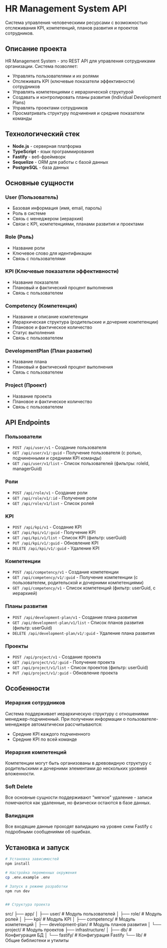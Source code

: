 # HR Management System API

Система управления человеческими ресурсами с возможностью отслеживания KPI, компетенций, планов развития и проектов сотрудников.

## Описание проекта

HR Management System - это REST API для управления сотрудниками организации. Система позволяет:

- Управлять пользователями и их ролями
- Отслеживать KPI (ключевые показатели эффективности) сотрудников
- Управлять компетенциями с иерархической структурой
- Создавать и контролировать планы развития (Individual Development Plans)
- Управлять проектами сотрудников
- Просматривать структуру подчинения и средние показатели команды

## Технологический стек

- **Node.js** - серверная платформа
- **TypeScript** - язык программирования
- **Fastify** - веб-фреймворк
- **Sequelize** - ORM для работы с базой данных
- **PostgreSQL** - база данных

## Основные сущности

### User (Пользователь)
- Базовая информация (имя, email, пароль)
- Роль в системе
- Связь с менеджером (иерархия)
- Связи с KPI, компетенциями, планами развития и проектами

### Role (Роль)
- Название роли
- Ключевое слово для идентификации
- Связь с пользователями

### KPI (Ключевые показатели эффективности)
- Название показателя
- Плановый и фактический процент выполнения
- Связь с пользователем

### Competency (Компетенция)
- Название и описание компетенции
- Иерархическая структура (родительские и дочерние компетенции)
- Плановое и фактическое количество
- Статус выполнения
- Связь с пользователем

### DevelopmentPlan (План развития)
- Название плана
- Плановый и фактический процент выполнения
- Связь с пользователем

### Project (Проект)
- Название проекта
- Плановое и фактическое количество
- Связь с пользователем

## API Endpoints

### Пользователи
- `POST /api/user/v1` - Создание пользователя
- `GET /api/user/v1/:guid` - Получение пользователя (с ролью, подчиненными и средними KPI команды)
- `GET /api/user/v1/list` - Список пользователей (фильтры: roleId, managerGuid)

### Роли
- `POST /api/role/v1` - Создание роли
- `GET /api/role/v1/:id` - Получение роли
- `GET /api/role/v1/list` - Список ролей

### KPI
- `POST /api/kpi/v1` - Создание KPI
- `GET /api/kpi/v1/:guid` - Получение KPI
- `GET /api/kpi/v1/list` - Список KPI (фильтр: userGuid)
- `PUT /api/kpi/v1/:guid` - Обновление KPI
- `DELETE /api/kpi/v1/:guid` - Удаление KPI

### Компетенции
- `POST /api/competency/v1` - Создание компетенции
- `GET /api/competency/v1/:guid` - Получение компетенции (с пользователем, родительской и дочерними компетенциями)
- `GET /api/competency/v1` - Список компетенций (фильтр: userGuid, с иерархией)

### Планы развития
- `POST /api/development-plan/v1` - Создание плана развития
- `GET /api/development-plan/v1/list` - Список планов развития (фильтр: userGuid)
- `DELETE /api/development-plan/v1/:guid` - Удаление плана развития

### Проекты
- `POST /api/project/v1` - Создание проекта
- `GET /api/project/v1/:guid` - Получение проекта
- `GET /api/project/v1/list` - Список проектов (фильтр: userGuid)
- `PUT /api/project/v1/:guid` - Обновление проекта

## Особенности

### Иерархия сотрудников
Система поддерживает иерархическую структуру с отношениями менеджер-подчиненный. При получении информации о пользователе-менеджере автоматически рассчитываются:
- Средние KPI каждого подчиненного
- Средние KPI по всей команде

### Иерархия компетенций
Компетенции могут быть организованы в древовидную структуру с родительскими и дочерними элементами до нескольких уровней вложенности.

### Soft Delete
Все основные сущности поддерживают "мягкое" удаление - записи помечаются как удаленные, но физически остаются в базе данных.

### Валидация
Все входящие данные проходят валидацию на уровне схем Fastify с подробными сообщениями об ошибках.

## Установка и запуск

```bash
# Установка зависимостей
npm install

# Настройка переменных окружения
cp .env.example .env

# Запуск в режиме разработки
npm run dev


## Структура проекта

```
src/
├── app/
│   ├── user/           # Модуль пользователей
│   ├── role/           # Модуль ролей
│   ├── kpi/            # Модуль KPI
│   ├── competency/     # Модуль компетенций
│   ├── development-plan/  # Модуль планов развития
│   └── project/        # Модуль проектов
├── infrastructure/
│   ├── db/            # Конфигурация БД
│   └── fastify/       # Конфигурация Fastify
└── lib/               # Общие библиотеки и утилиты
```